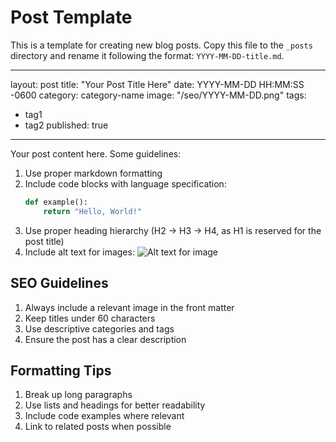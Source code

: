 # Post Template

This is a template for creating new blog posts. Copy this file to the `_posts` directory and rename it following the format: `YYYY-MM-DD-title.md`.

---
layout: post
title: "Your Post Title Here"
date: YYYY-MM-DD HH:MM:SS -0600
category: category-name
image: "/seo/YYYY-MM-DD.png"
tags: 
  - tag1
  - tag2
published: true
---

Your post content here. Some guidelines:

1. Use proper markdown formatting
2. Include code blocks with language specification:
   ```python
   def example():
       return "Hello, World!"
   ```
3. Use proper heading hierarchy (H2 -> H3 -> H4, as H1 is reserved for the post title)
4. Include alt text for images:
   ![Alt text for image](image-url)

## SEO Guidelines

1. Always include a relevant image in the front matter
2. Keep titles under 60 characters
3. Use descriptive categories and tags
4. Ensure the post has a clear description

## Formatting Tips

1. Break up long paragraphs
2. Use lists and headings for better readability
3. Include code examples where relevant
4. Link to related posts when possible
